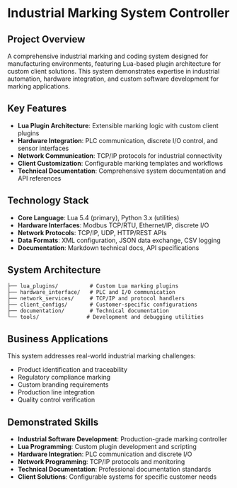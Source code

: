 # Industrial Marking System Controller

## Project Overview

A comprehensive industrial marking and coding system designed for manufacturing environments, featuring Lua-based plugin architecture for custom client solutions. This system demonstrates expertise in industrial automation, hardware integration, and custom software development for marking applications.

## Key Features

- **Lua Plugin Architecture**: Extensible marking logic with custom client plugins
- **Hardware Integration**: PLC communication, discrete I/O control, and sensor interfaces
- **Network Communication**: TCP/IP protocols for industrial connectivity
- **Client Customization**: Configurable marking templates and workflows
- **Technical Documentation**: Comprehensive system documentation and API references

## Technology Stack

- **Core Language**: Lua 5.4 (primary), Python 3.x (utilities)
- **Hardware Interfaces**: Modbus TCP/RTU, Ethernet/IP, discrete I/O
- **Network Protocols**: TCP/IP, UDP, HTTP/REST APIs
- **Data Formats**: XML configuration, JSON data exchange, CSV logging
- **Documentation**: Markdown technical docs, API specifications

## System Architecture

```
├── lua_plugins/          # Custom Lua marking plugins
├── hardware_interface/   # PLC and I/O communication
├── network_services/     # TCP/IP and protocol handlers
├── client_configs/       # Customer-specific configurations
├── documentation/        # Technical documentation
└── tools/               # Development and debugging utilities
```

## Business Applications

This system addresses real-world industrial marking challenges:
- Product identification and traceability
- Regulatory compliance marking
- Custom branding requirements
- Production line integration
- Quality control verification

## Demonstrated Skills

- **Industrial Software Development**: Production-grade marking controller
- **Lua Programming**: Custom plugin development and scripting
- **Hardware Integration**: PLC communication and discrete I/O
- **Network Programming**: TCP/IP protocols and monitoring
- **Technical Documentation**: Professional documentation standards
- **Client Solutions**: Configurable systems for specific customer needs 